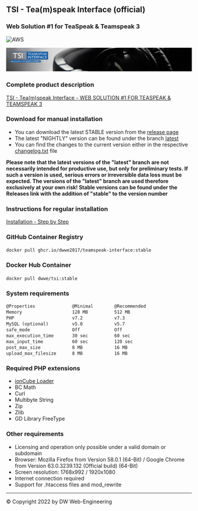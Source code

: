 ## TSI - Tea(m)speak Interface (official)
### Web Solution #1 for TeaSpeak & Teamspeak 3

![AWS](https://codebuild.eu-central-1.amazonaws.com/badges?uuid=eyJlbmNyeXB0ZWREYXRhIjoieHFkWkVMN0VuNE9RKy83VW5pdlVTekRuNkd6YVBNYUtTVDEzcFdPRU0zbG9qbjZHN2I1WDBCYWZqTW1HaU54c1dYbzJkR2UvODV3RlllSnJKbHgxNE9ZPSIsIml2UGFyYW1ldGVyU3BlYyI6Ik1LdmtZaEpJVVBOekx3ZlAiLCJtYXRlcmlhbFNldFNlcmlhbCI6MX0%3D&branch=master)

![TSI](https://github.com/dwwe2017/teamspeak-interface/blob/master/media/banner/tsi-banner.png)

### Complete product description
[TSI - Tea(m)speak Interface - WEB SOLUTION #1 FOR TEASPEAK & TEAMSPEAK 3](https://github.com/dwwe2017/teamspeak-interface/wiki)

### Download for manual installation

* You can download the latest STABLE version from the [release page](https://github.com/dwwe2017/teamspeak-interface/releases)
* The latest "NIGHTLY" version can be found under the branch [latest](https://github.com/dwwe2017/teamspeak-interface/tree/latest)
* You can find the changes to the current version either in the respective [changelog.txt](https://github.com/dwwe2017/teamspeak-interface/blob/latest/changelog.txt) file

**Please note that the latest versions of the "latest" branch are not necessarily intended for productive use, but only for preliminary tests. If such a version is used, serious errors or irreversible data loss must be expected. The versions of the "latest" branch are used therefore exclusively at your own risk! Stable versions can be found under the Releases link with the addition of "stable" to the version number**

### Instructions for regular installation
[Installation - Step by Step](https://github.com/dwwe2017/teamspeak-interface/wiki/Installation-step-by-step)

### GitHub Container Registry
```docker pull ghcr.io/dwwe2017/teamspeak-interface:stable```

### Docker Hub Container
```docker pull dwwe/tsi:stable```

### System requirements
```
@Properties              @Minimal        @Recommended
Memory                   128 MB          512 MB
PHP                      v7.2            v7.3
MySQL (optional)         v5.0            v5.7
safe_mode                Off             Off
max_execution_time       30 sec          60 sec
max_input_time           60 sec          120 sec
post_max_size            8 MB            16 MB
upload_max_filesize      8 MB            16 MB
```

### Required PHP extensions
* [ionCube Loader](http://www.ioncube.com/loaders.php?xp=JXMWJL)
* BC Math
* Curl
* Multibyte String
* Zip
* Zlib
* GD Library	FreeType

### Other requirements
* Licensing and operation only possible under a valid domain or subdomain
* Browser: Mozilla Firefox from Version 58.0.1 (64-Bit) / Google Chrome from Version 63.0.3239.132 (Official build) (64-Bit)
* Screen resolution: 1768x992 / 1920x1080
* Internet connection required
* Support for .htaccess files and mod_rewrite

---

© Copyright 2022 by DW Web-Engineering
